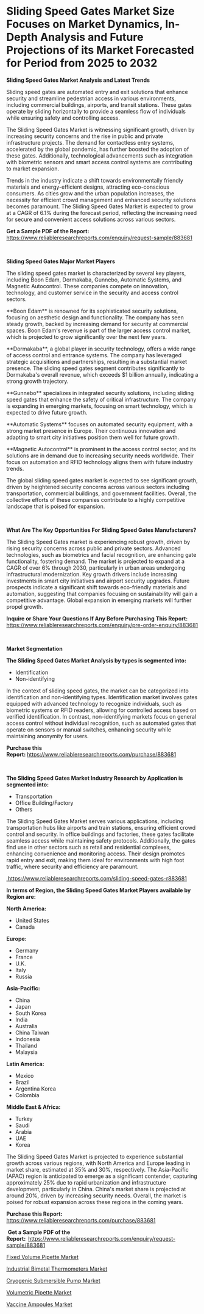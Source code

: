 <p><h1>Sliding Speed Gates Market Size Focuses on Market Dynamics, In-Depth Analysis and Future Projections of its Market Forecasted for Period from 2025 to 2032</h1></p><p><strong>Sliding Speed Gates Market Analysis and Latest Trends</strong></p>
<p><p>Sliding speed gates are automated entry and exit solutions that enhance security and streamline pedestrian access in various environments, including commercial buildings, airports, and transit stations. These gates operate by sliding horizontally to provide a seamless flow of individuals while ensuring safety and controlling access.</p><p>The Sliding Speed Gates Market is witnessing significant growth, driven by increasing security concerns and the rise in public and private infrastructure projects. The demand for contactless entry systems, accelerated by the global pandemic, has further boosted the adoption of these gates. Additionally, technological advancements such as integration with biometric sensors and smart access control systems are contributing to market expansion.</p><p>Trends in the industry indicate a shift towards environmentally friendly materials and energy-efficient designs, attracting eco-conscious consumers. As cities grow and the urban population increases, the necessity for efficient crowd management and enhanced security solutions becomes paramount. The Sliding Speed Gates Market is expected to grow at a CAGR of 6.1% during the forecast period, reflecting the increasing need for secure and convenient access solutions across various sectors.</p></p>
<p><strong>Get a Sample PDF of the Report:&nbsp;</strong> <a href="https://www.reliableresearchreports.com/enquiry/request-sample/883681?utm_campaign=2662&utm_medium=2&utm_source=Github&utm_content=ia&utm_term=11042025&utm_id=sliding-speed-gates">https://www.reliableresearchreports.com/enquiry/request-sample/883681</a></p>
<p>&nbsp;</p>
<p><strong>Sliding Speed Gates Major Market Players</strong></p>
<p><p>The sliding speed gates market is characterized by several key players, including Boon Edam, Dormakaba, Gunnebo, Automatic Systems, and Magnetic Autocontrol. These companies compete on innovation, technology, and customer service in the security and access control sectors.</p><p>**Boon Edam** is renowned for its sophisticated security solutions, focusing on aesthetic design and functionality. The company has seen steady growth, backed by increasing demand for security at commercial spaces. Boon Edam's revenue is part of the larger access control market, which is projected to grow significantly over the next few years.</p><p>**Dormakaba**, a global player in security technology, offers a wide range of access control and entrance systems. The company has leveraged strategic acquisitions and partnerships, resulting in a substantial market presence. The sliding speed gates segment contributes significantly to Dormakaba's overall revenue, which exceeds $1 billion annually, indicating a strong growth trajectory.</p><p>**Gunnebo** specializes in integrated security solutions, including sliding speed gates that enhance the safety of critical infrastructure. The company is expanding in emerging markets, focusing on smart technology, which is expected to drive future growth.</p><p>**Automatic Systems** focuses on automated security equipment, with a strong market presence in Europe. Their continuous innovation and adapting to smart city initiatives position them well for future growth.</p><p>**Magnetic Autocontrol** is prominent in the access control sector, and its solutions are in demand due to increasing security needs worldwide. Their focus on automation and RFID technology aligns them with future industry trends.</p><p>The global sliding speed gates market is expected to see significant growth, driven by heightened security concerns across various sectors including transportation, commercial buildings, and government facilities. Overall, the collective efforts of these companies contribute to a highly competitive landscape that is poised for expansion.</p></p>
<p>&nbsp;</p>
<p><strong>What Are The Key Opportunities For Sliding Speed Gates Manufacturers?</strong></p>
<p><p>The Sliding Speed Gates market is experiencing robust growth, driven by rising security concerns across public and private sectors. Advanced technologies, such as biometrics and facial recognition, are enhancing gate functionality, fostering demand. The market is projected to expand at a CAGR of over 6% through 2030, particularly in urban areas undergoing infrastructural modernization. Key growth drivers include increasing investments in smart city initiatives and airport security upgrades. Future prospects indicate a significant shift towards eco-friendly materials and automation, suggesting that companies focusing on sustainability will gain a competitive advantage. Global expansion in emerging markets will further propel growth.</p></p>
<p><strong>Inquire or Share Your Questions If Any Before Purchasing This Report:</strong> <a href="https://www.reliableresearchreports.com/enquiry/pre-order-enquiry/883681?utm_campaign=2662&utm_medium=2&utm_source=Github&utm_content=ia&utm_term=11042025&utm_id=sliding-speed-gates">https://www.reliableresearchreports.com/enquiry/pre-order-enquiry/883681</a></p>
<p>&nbsp;</p>
<p><strong>Market Segmentation</strong></p>
<p><strong>The Sliding Speed Gates Market Analysis by types is segmented into:</strong></p>
<p><ul><li>Identification</li><li>Non-identifying</li></ul></p>
<p><p>In the context of sliding speed gates, the market can be categorized into identification and non-identifying types. Identification market involves gates equipped with advanced technology to recognize individuals, such as biometric systems or RFID readers, allowing for controlled access based on verified identification. In contrast, non-identifying markets focus on general access control without individual recognition, such as automated gates that operate on sensors or manual switches, enhancing security while maintaining anonymity for users.</p></p>
<p><strong>Purchase this Report:&nbsp;</strong><a href="https://www.reliableresearchreports.com/purchase/883681?utm_campaign=2662&utm_medium=2&utm_source=Github&utm_content=ia&utm_term=11042025&utm_id=sliding-speed-gates">https://www.reliableresearchreports.com/purchase/883681</a></p>
<p>&nbsp;</p>
<p><strong>The Sliding Speed Gates Market Industry Research by Application is segmented into:</strong></p>
<p><ul><li>Transportation</li><li>Office Building/Factory</li><li>Others</li></ul></p>
<p><p>The Sliding Speed Gates Market serves various applications, including transportation hubs like airports and train stations, ensuring efficient crowd control and security. In office buildings and factories, these gates facilitate seamless access while maintaining safety protocols. Additionally, the gates find use in other sectors such as retail and residential complexes, enhancing convenience and monitoring access. Their design promotes rapid entry and exit, making them ideal for environments with high foot traffic, where security and efficiency are paramount.</p></p>
<p><a href="https://www.reliableresearchreports.com/sliding-speed-gates-r883681?utm_campaign=2662&utm_medium=2&utm_source=Github&utm_content=ia&utm_term=11042025&utm_id=sliding-speed-gates">&nbsp;https://www.reliableresearchreports.com/sliding-speed-gates-r883681</a></p>
<p><strong>In terms of Region, the Sliding Speed Gates Market Players available by Region are:</strong></p>
<p>
    <p> <strong> North America: </strong>
        <ul>
            <li>United States</li>
            <li>Canada</li>
        </ul>
        </p> 
    <p> <strong> Europe: </strong>
        <ul>
            <li>Germany</li>
            <li>France</li>
            <li>U.K.</li>
            <li>Italy</li>
            <li>Russia</li>
        </ul>
        </p> 
    <p> <strong> Asia-Pacific: </strong>
        <ul>
            <li>China</li>
            <li>Japan</li>
            <li>South Korea</li>
            <li>India</li>
            <li>Australia</li>
            <li>China Taiwan</li>
            <li>Indonesia</li>
            <li>Thailand</li>
            <li>Malaysia</li>
        </ul>
        </p> 
    <p> <strong> Latin America: </strong>
        <ul>
            <li>Mexico</li>
            <li>Brazil</li>
            <li>Argentina Korea</li>
            <li>Colombia</li>
        </ul>
        </p> 
    <p> <strong> Middle East & Africa: </strong>
        <ul>
            <li>Turkey</li>
            <li>Saudi</li>
            <li>Arabia</li>
            <li>UAE</li>
            <li>Korea</li>
        </ul>
    </p>
    </p>
<p><p>The Sliding Speed Gates Market is projected to experience substantial growth across various regions, with North America and Europe leading in market share, estimated at 35% and 30%, respectively. The Asia-Pacific (APAC) region is anticipated to emerge as a significant contender, capturing approximately 25% due to rapid urbanization and infrastructure development, particularly in China. China's market share is projected at around 20%, driven by increasing security needs. Overall, the market is poised for robust expansion across these regions in the coming years.</p></p>
<p><strong>Purchase this Report: </strong><a href="https://www.reliableresearchreports.com/purchase/883681?utm_campaign=2662&utm_medium=2&utm_source=Github&utm_content=ia&utm_term=11042025&utm_id=sliding-speed-gates">https://www.reliableresearchreports.com/purchase/883681</a></p>
<p>&nbsp;<strong>Get a Sample PDF of the Report:&nbsp;&nbsp;</strong><a href="https://www.reliableresearchreports.com/enquiry/request-sample/883681?utm_campaign=2662&utm_medium=2&utm_source=Github&utm_content=ia&utm_term=11042025&utm_id=sliding-speed-gates">https://www.reliableresearchreports.com/enquiry/request-sample/883681</a></p>
<p><strong></strong></p>
<p><p><a href="https://www.linkedin.com/pulse/synopsis-global-fixed-volume-pipette-market-trend-its-rapid-growth-9ik0f?utm_campaign=2662&utm_medium=2&utm_source=Github&utm_content=ia&utm_term=11042025&utm_id=sliding-speed-gates">Fixed Volume Pipette Market</a></p><p><a href="https://github.com/luerabollevc/Market-Research-Report-List-1/blob/main/industrial-bimetal-thermometers-market.md?utm_campaign=2662&utm_medium=2&utm_source=Github&utm_content=ia&utm_term=11042025&utm_id=sliding-speed-gates">Industrial Bimetal Thermometers Market</a></p><p><a href="https://github.com/aertsfecto0h/Market-Research-Report-List-1/blob/main/cryogenic-submersible-pump-market.md?utm_campaign=2662&utm_medium=2&utm_source=Github&utm_content=ia&utm_term=11042025&utm_id=sliding-speed-gates">Cryogenic Submersible Pump Market</a></p><p><a href="https://www.linkedin.com/pulse/determining-volumetric-pipettemarket-size-trends-projected-zgjaf?utm_campaign=2662&utm_medium=2&utm_source=Github&utm_content=ia&utm_term=11042025&utm_id=sliding-speed-gates">Volumetric Pipette Market</a></p><p><a href="https://www.linkedin.com/pulse/market-revenue-forecast-vaccine-ampoules-industry-cagr-96-from-sctle?utm_campaign=2662&utm_medium=2&utm_source=Github&utm_content=ia&utm_term=11042025&utm_id=sliding-speed-gates">Vaccine Ampoules Market</a></p></p>